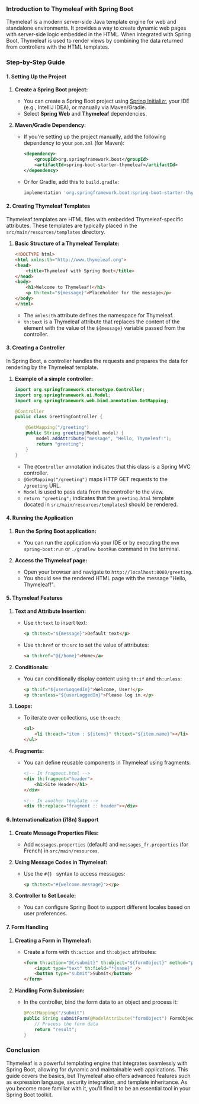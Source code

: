 
### Introduction to Thymeleaf with Spring Boot

Thymeleaf is a modern server-side Java template engine for web and standalone environments. It provides a way to create dynamic web pages with server-side logic embedded in the HTML. When integrated with Spring Boot, Thymeleaf is used to render views by combining the data returned from controllers with the HTML templates.

### Step-by-Step Guide

#### 1. **Setting Up the Project**

1. **Create a Spring Boot project:**
   - You can create a Spring Boot project using [Spring Initializr](https://start.spring.io/), your IDE (e.g., IntelliJ IDEA), or manually via Maven/Gradle.
   - Select **Spring Web** and **Thymeleaf** dependencies.

2. **Maven/Gradle Dependency:**
   - If you're setting up the project manually, add the following dependency to your `pom.xml` (for Maven):

     ```xml
     <dependency>
         <groupId>org.springframework.boot</groupId>
         <artifactId>spring-boot-starter-thymeleaf</artifactId>
     </dependency>
     ```

   - Or for Gradle, add this to `build.gradle`:

     ```groovy
     implementation 'org.springframework.boot:spring-boot-starter-thymeleaf'
     ```

#### 2. **Creating Thymeleaf Templates**

Thymeleaf templates are HTML files with embedded Thymeleaf-specific attributes. These templates are typically placed in the `src/main/resources/templates` directory.

1. **Basic Structure of a Thymeleaf Template:**

   ```html
   <!DOCTYPE html>
   <html xmlns:th="http://www.thymeleaf.org">
   <head>
       <title>Thymeleaf with Spring Boot</title>
   </head>
   <body>
       <h1>Welcome to Thymeleaf!</h1>
       <p th:text="${message}">Placeholder for the message</p>
   </body>
   </html>
   ```

   - The `xmlns:th` attribute defines the namespace for Thymeleaf.
   - `th:text` is a Thymeleaf attribute that replaces the content of the element with the value of the `${message}` variable passed from the controller.

#### 3. **Creating a Controller**

In Spring Boot, a controller handles the requests and prepares the data for rendering by the Thymeleaf template.

1. **Example of a simple controller:**

   ```java
   import org.springframework.stereotype.Controller;
   import org.springframework.ui.Model;
   import org.springframework.web.bind.annotation.GetMapping;

   @Controller
   public class GreetingController {

       @GetMapping("/greeting")
       public String greeting(Model model) {
           model.addAttribute("message", "Hello, Thymeleaf!");
           return "greeting";
       }
   }
   ```

   - The `@Controller` annotation indicates that this class is a Spring MVC controller.
   - `@GetMapping("/greeting")` maps HTTP GET requests to the `/greeting` URL.
   - `Model` is used to pass data from the controller to the view.
   - `return "greeting";` indicates that the `greeting.html` template (located in `src/main/resources/templates`) should be rendered.

#### 4. **Running the Application**

1. **Run the Spring Boot application:**
   - You can run the application via your IDE or by executing the `mvn spring-boot:run` or `./gradlew bootRun` command in the terminal.

2. **Access the Thymeleaf page:**
   - Open your browser and navigate to `http://localhost:8080/greeting`.
   - You should see the rendered HTML page with the message "Hello, Thymeleaf!".

#### 5. **Thymeleaf Features**

1. **Text and Attribute Insertion:**
   - Use `th:text` to insert text:
     ```html
     <p th:text="${message}">Default text</p>
     ```

   - Use `th:href` or `th:src` to set the value of attributes:
     ```html
     <a th:href="@{/home}">Home</a>
     ```

2. **Conditionals:**
   - You can conditionally display content using `th:if` and `th:unless`:
     ```html
     <p th:if="${userLoggedIn}">Welcome, User!</p>
     <p th:unless="${userLoggedIn}">Please log in.</p>
     ```

3. **Loops:**
   - To iterate over collections, use `th:each`:
     ```html
     <ul>
         <li th:each="item : ${items}" th:text="${item.name}"></li>
     </ul>
     ```

4. **Fragments:**
   - You can define reusable components in Thymeleaf using fragments:
     ```html
     <!-- In fragment.html -->
     <div th:fragment="header">
         <h1>Site Header</h1>
     </div>

     <!-- In another template -->
     <div th:replace="fragment :: header"></div>
     ```

#### 6. **Internationalization (i18n) Support**

1. **Create Message Properties Files:**
   - Add `messages.properties` (default) and `messages_fr.properties` (for French) in `src/main/resources`.

2. **Using Message Codes in Thymeleaf:**
   - Use the `#{} ` syntax to access messages:
     ```html
     <p th:text="#{welcome.message}"></p>
     ```

3. **Controller to Set Locale:**
   - You can configure Spring Boot to support different locales based on user preferences.

#### 7. **Form Handling**

1. **Creating a Form in Thymeleaf:**
   - Create a form with `th:action` and `th:object` attributes:
     ```html
     <form th:action="@{/submit}" th:object="${formObject}" method="post">
         <input type="text" th:field="*{name}" />
         <button type="submit">Submit</button>
     </form>
     ```

2. **Handling Form Submission:**
   - In the controller, bind the form data to an object and process it:
     ```java
     @PostMapping("/submit")
     public String submitForm(@ModelAttribute("formObject") FormObject formObject) {
         // Process the form data
         return "result";
     }
     ```

### Conclusion

Thymeleaf is a powerful templating engine that integrates seamlessly with Spring Boot, allowing for dynamic and maintainable web applications. This guide covers the basics, but Thymeleaf also offers advanced features such as expression language, security integration, and template inheritance. As you become more familiar with it, you'll find it to be an essential tool in your Spring Boot toolkit.